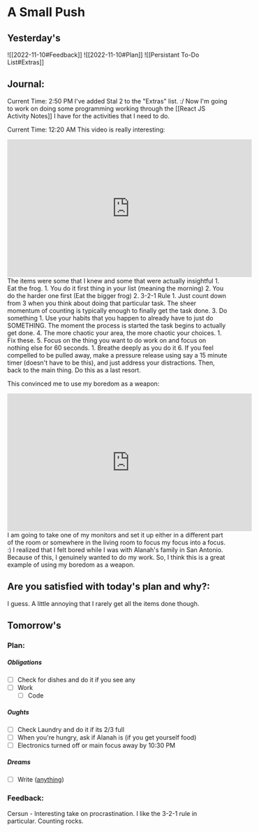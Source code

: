 # A Small Push
## Yesterday's
![[2022-11-10#Feedback]]
![[2022-11-10#Plan]] 
![[Persistant To-Do List#Extras]]

## Journal: 
Current Time: 2:50 PM
I've added Stal 2 to the "Extras" list. :/
Now I'm going to work on doing some programming working through the [[React JS Activity  Notes]] I have for the activities that I need to do.

Current Time: 12:20 AM
This video is really interesting:
<iframe width="560" height="315" src="https://www.youtube.com/embed/7yLOth7SWAY" title="YouTube video player" frameborder="0" allow="accelerometer; autoplay; clipboard-write; encrypted-media; gyroscope; picture-in-picture" allowfullscreen></iframe>
The items were some that I knew and some that were actually insightful
1. Eat the frog.
	1. You do it first thing in your list (meaning the morning)
	2. You do the harder one first (Eat the bigger frog)
2. 3-2-1 Rule
	1. Just count down from 3 when you think about doing that particular task. The sheer momentum of counting is typically enough to finally get the task done.
3. Do something
	1. Use your habits that you happen to already have to just do SOMETHING. The moment the process is started the task begins to actually get done.
4. The more chaotic your area, the more chaotic your choices.
	1. Fix these.
5. Focus on the thing you want to do work on and focus on nothing else for 60 seconds.
	1. Breathe deeply as you do it
6. If you feel compelled to be pulled away, make a pressure release using say a 15 minute timer (doesn't have to be this), and just address your distractions. Then, back to the main thing. Do this as a last resort.

This convinced me to use my boredom as a weapon:
<iframe width="560" height="315" src="https://www.youtube.com/embed/iow5V3Qlvwo" title="YouTube video player" frameborder="0" allow="accelerometer; autoplay; clipboard-write; encrypted-media; gyroscope; picture-in-picture" allowfullscreen></iframe>
I am going to take one of my monitors and set it up either in a different part of the room or somewhere in the living room to focus my focus into a focus. :)
I realized that I felt bored while I was with Alanah's family in San Antonio. Because of this, I genuinely wanted to do my work. So, I think this is a great example of using my boredom as a weapon.

## Are you satisfied with today's plan and why?:
I guess. A little annoying that I rarely get all the items done though.

## Tomorrow's
### Plan:
##### Obligations
- [ ] Check for dishes and do it if you see any
- [ ] Work
	- [ ] Code
##### Oughts
- [ ] Check Laundry and do it if its 2/3 full
- [ ] When you're hungry, ask if Alanah is (if you get yourself food)
- [ ] Electronics turned off or main focus away by 10:30 PM
##### Dreams
- [ ] Write ([anything](app://obsidian.md/anything.txt.md))

### Feedback:
Cersun - Interesting take on procrastination. I like the 3-2-1 rule in particular. Counting rocks.